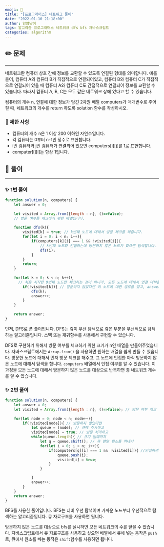 ```yaml
---
emoji: 🧢
title: "[프로그래머스] 네트워크 풀이"
date: "2022-01-10 21:18:00"
author: 얌얌냥이
tags: 알고리즘 프로그래머스 네트워크 dfs bfs 자바스크립트 
categories: algorithm
---
```



## ✏️ 문제
---
네트워크란 컴퓨터 상호 간에 정보를 교환할 수 있도록 연결된 형태를 의미합니다. 예를 들어, 컴퓨터 A와 컴퓨터 B가 직접적으로 연결되어있고, 컴퓨터 B와 컴퓨터 C가 직접적으로 연결되어 있을 때 컴퓨터 A와 컴퓨터 C도 간접적으로 연결되어 정보를 교환할 수 있습니다. 따라서 컴퓨터 A, B, C는 모두 같은 네트워크 상에 있다고 할 수 있습니다.

컴퓨터의 개수 n, 연결에 대한 정보가 담긴 2차원 배열 computers가 매개변수로 주어질 때, 네트워크의 개수를 return 하도록 solution 함수를 작성하시오.

### 🚨 제한 사항
- 컴퓨터의 개수 n은 1 이상 200 이하인 자연수입니다.
- 각 컴퓨터는 0부터 n-1인 정수로 표현합니다.
- i번 컴퓨터와 j번 컴퓨터가 연결되어 있으면 computers[i][j]를 1로 표현합니다.
- computer[i][i]는 항상 1입니다.

## 🤔 풀이
---
### ✨ 1번 풀이

```javascript
function solution(n, computers) {
    let answer = 0;
    
    let visited = Array.from({length : n}, ()=>false);
    // 방문 여부를 체크하기 위한 배열입니다.
    
    function dfs(k){ 
        visited[k] = true; // k번째 노드에 대해서 방문 체크를 해줍니다. 
        for(let i = 0; i < n; i++){
            if(computers[k][i] === 1 && !visited[i]){ 
                // k번째 노드와 인접하는데 방문하지 않은 노드가 있으면 탐색합니다. 
                dfs(i); 
            }
        }  
        return;
    }
    
    for(let k = 0; k < n; k++){ 
      // 처음 시작한 0번째 노드만 체크하는 것이 아니라, 모든 노드에 대해서 연결 여부를 따져야 합니다. 
        if(!visited[k]){ // 방문하지 않았다면 이 노드에 대한 경로를 찾고, answer를 1 증가시켜줍니다. 
            dfs(k);
            answer++;
        }
    }    
    
    return answer;
}
```

먼저, DFS로 푼 풀이입니다. DFS는 깊이 우선 탐색으로 깊은 부분을 우선적으로 탐색하는 알고리즘입니다. 스택 또는 재귀함수를 사용해서 구현할 수 있습니다. 

DFS로 구현하기 위해서 방문 여부를 체크하기 위한 크기가 n인 배열을 만들어주었습니다. 자바스크립트에서는 `Array.from()` 을 사용하면 원하는 배열을 쉽게 만들 수 있습니다. 
방문한 노드에 대해서 먼저 방문 체크를 해주고, 그 노드에 인접한 아직 방문하지 않은 노드에 대해서 탐색을 합니다.
`computers` 배열에서 인접 여부를 알 수 있습니다. 
이 과정을 모든 노드에 대해서 방문하지 않은 노드를 대상으로 반복하면 총 네트워크 개수를 알 수 있습니다. 

### ✨ 2번 풀이

```javascript
function solution(n, computers) {
    let answer = 0;
    let visited = Array.from({length : n}, ()=>false); // 방문 여부 체크 배열
    
    for(let node = 0; node < n; node++){
        if(!visited[node]){ // 방문하지 않았다면
            let queue = [node]; // 큐에 추가하고 
            visited[node] = true; // 방문 처리하고 
            while(queue.length){ // 큐가 빌때까지 
                let q = queue.shift(); // 큐 맨앞 원소를 꺼내서 
                for(let i = 0; i < n; i++){
                    if(computers[q][i] === 1 && !visited[i]){ //인접하면서 방문하지 않은 노드이면 큐에 넣어주고, 방문처리 
                        queue.push(i);
                        visited[i] = true;
                    }
                }

            }
            answer++; 
        }   
    }
    return answer;
}


```

BFS를 사용한 풀이입니다. BFS는 너비 우선 탐색이며 가까운 노드부터 우선적으로 탐색하는 알고리즘입니다. 큐 자료구조를 사용하면 됩니다.

방문하지 않은 노드를 대상으로 bfs를 실시하면 모든 네트워크의 수를 얻을 수 있습니다. 
자바스크립트에서 큐 자료구조를 사용하고 싶으면 배열에서 큐에 넣는 동작은 `push`로, 큐에서 원소를 빼는 동작은 `shift`함수를 사용하면 됩니다. 


```toc

```